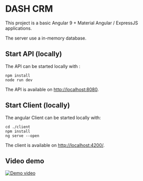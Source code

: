 # DASH CRM

This project is a basic Angular 9 + Material Angular / ExpressJS applications.

The server use a in-memory database.

## Start API (locally)

The API can be started locally with :

````
npm install
node run dev
````

The API is available on [http://localhost:8080](http://localhost:8080).

## Start Client (locally)

The angular Client can be started locally with:

````
cd ./client
npm install 
ng serve --open
````

The client is available on [http://localhost:4200/](http://localhost:4200/).

## Video demo

[![Demo video](https://i9.ytimg.com/vi/WfdTqQjx-9o/mqdefault.jpg?time=1582508076087&sqp=CJjOzPIF&rs=AOn4CLDKyxfGBC39f-jJ2CWFZLLKkctppg)](https://www.youtube.com/watch?v=WfdTqQjx-9o&feature=youtu.be)
